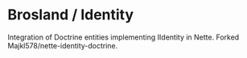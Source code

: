 Brosland / Identity
=================

Integration of Doctrine entities implementing IIdentity in Nette.
Forked Majkl578/nette-identity-doctrine.